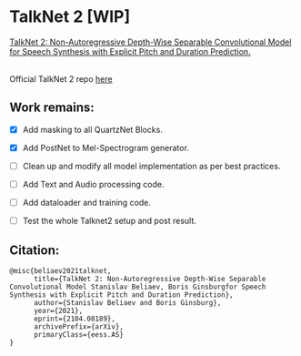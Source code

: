 # TalkNet 2 [WIP]
[TalkNet 2: Non-Autoregressive Depth-Wise Separable Convolutional Model for Speech Synthesis with Explicit Pitch and Duration Prediction.](https://arxiv.org/abs/2104.08189)

<br />Official TalkNet 2 repo [here](https://github.com/NVIDIA/NeMo/blob/main/nemo/collections/tts/models/talknet.py)

## Work remains:
- [x] Add masking to all QuartzNet Blocks.
- [x] Add PostNet to Mel-Spectrogram generator.
- [ ] Clean up and modify all model implementation as per best practices.
- [ ] Add Text and Audio processing code.
- [ ] Add dataloader and training code.
- [ ] Test the whole Talknet2 setup and post result.


## Citation:
```
@misc{beliaev2021talknet,
      title={TalkNet 2: Non-Autoregressive Depth-Wise Separable Convolutional Model Stanislav Beliaev, Boris Ginsburgfor Speech Synthesis with Explicit Pitch and Duration Prediction}, 
      author={Stanislav Beliaev and Boris Ginsburg},
      year={2021},
      eprint={2104.08189},
      archivePrefix={arXiv},
      primaryClass={eess.AS}
}
```
